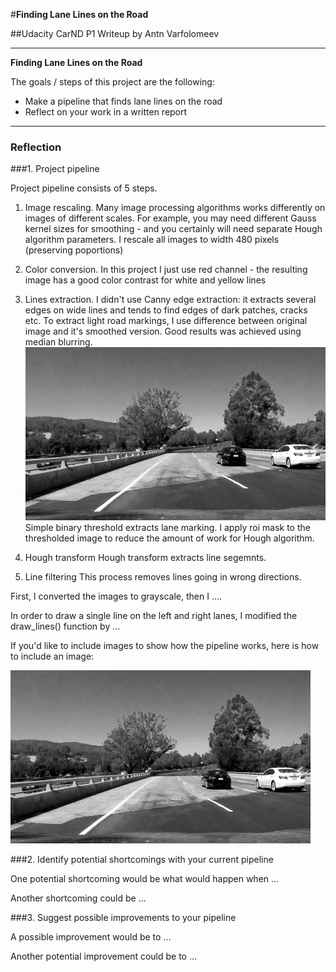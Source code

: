 #**Finding Lane Lines on the Road** 

##Udacity CarND P1 Writeup by Antn Varfolomeev


---

**Finding Lane Lines on the Road**

The goals / steps of this project are the following:
* Make a pipeline that finds lane lines on the road
* Reflect on your work in a written report


[//]: # (Image References)
[image1]: ./examples/gray.png


---

### Reflection

###1. Project pipeline

Project pipeline consists of 5 steps. 

1. Image rescaling. 
Many image processing algorithms works differently on images of different scales.
For example, you may need different Gauss kernel sizes for smoothing - and you certainly will need
separate Hough algorithm parameters.
I rescale all images to width 480 pixels (preserving poportions)

2. Color conversion.
In this project I just use red channel - the resulting image has a good color contrast for white
and yellow lines

3. Lines extraction.
I didn't use Canny edge extraction: it extracts several edges on wide lines
and tends to find edges of dark patches, cracks etc.
To extract light road markings, I use difference between original image
and it's smoothed version. Good results was achieved using median blurring.
![image1]
Simple binary threshold extracts lane marking.
I apply roi mask to the thresholded image to reduce the amount of work for Hough algorithm.

4. Hough transform
Hough transform extracts line segemnts. 

5. Line filtering
This process removes lines going in wrong directions. 


First, I converted the images to grayscale, then I .... 

In order to draw a single line on the left and right lanes, I modified the draw_lines() function by ...

If you'd like to include images to show how the pipeline works, here is how to include an image: 

![alt text][image1]


###2. Identify potential shortcomings with your current pipeline


One potential shortcoming would be what would happen when ... 

Another shortcoming could be ...


###3. Suggest possible improvements to your pipeline

A possible improvement would be to ...

Another potential improvement could be to ...